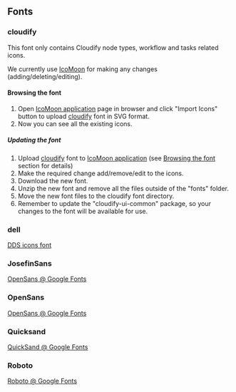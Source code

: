 ## Fonts

### cloudify

This font only contains Cloudify node types, workflow and tasks related icons.

We currently use [IcoMoon](https://icomoon.io) for making any changes (adding/deleting/editing).

#### Browsing the font

1. Open [IcoMoon application](https://icomoon.io/app/) page in browser and click "Import Icons" button to upload [cloudify](./cloudify/cloudify.svg) font in SVG format.
2. Now you can see all the existing icons.

##### Updating the font

1. Upload [cloudify](./cloudify/cloudify.svg) font to [IcoMoon application](https://icomoon.io/app/) (see [Browsing the font](#browsing-the-font) section for details) 
2. Make the required change add/remove/edit to the icons.
3. Download the new font.
4. Unzip the new font and remove all the files outside of the "fonts" folder.
5. Move the new font files to the cloudify font directory.
6. Remember to update the "cloudify-ui-common" package, so your changes to the font will be available for use.

### dell

[DDS icons font](https://vanilla.delldesignsystem.com/2.28.0/index.html?path=/docs/foundations-icons--page)

### JosefinSans
[OpenSans @ Google Fonts](https://fonts.google.com/specimen/OpenSans)

### OpenSans
[OpenSans @ Google Fonts](https://fonts.google.com/specimen/OpenSans)

### Quicksand
[QuickSand @ Google Fonts](https://fonts.google.com/specimen/Quicksand) 

### Roboto
[Roboto @ Google Fonts](https://fonts.google.com/specimen/Roboto) 
